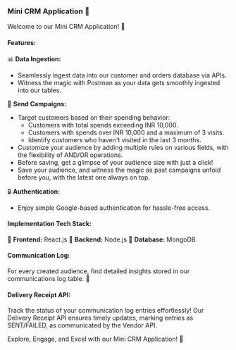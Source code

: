 ### Mini CRM Application 🚀

Welcome to our Mini CRM Application! 🎉

#### Features:

📊 **Data Ingestion:**
- Seamlessly ingest data into our customer and orders database via APIs.
- Witness the magic with Postman as your data gets smoothly ingested into our tables.

📧 **Send Campaigns:**
- Target customers based on their spending behavior:
  - Customers with total spends exceeding INR 10,000.
  - Customers with spends over INR 10,000 and a maximum of 3 visits.
  - Identify customers who haven't visited in the last 3 months.
- Customize your audience by adding multiple rules on various fields, with the flexibility of AND/OR operations.
- Before saving, get a glimpse of your audience size with just a click!
- Save your audience, and witness the magic as past campaigns unfold before you, with the latest one always on top.

🔒 **Authentication:**
- Enjoy simple Google-based authentication for hassle-free access.

#### Implementation Tech Stack:

🔧 **Frontend:** React.js
🔧 **Backend:** Node.js
🔧 **Database:** MongoDB

#### Communication Log:

For every created audience, find detailed insights stored in our communications log table. 📝

#### Delivery Receipt API:

Track the status of your communication log entries effortlessly! Our Delivery Receipt API ensures timely updates, marking entries as SENT/FAILED, as communicated by the Vendor API.

Explore, Engage, and Excel with our Mini CRM Application! 💼
